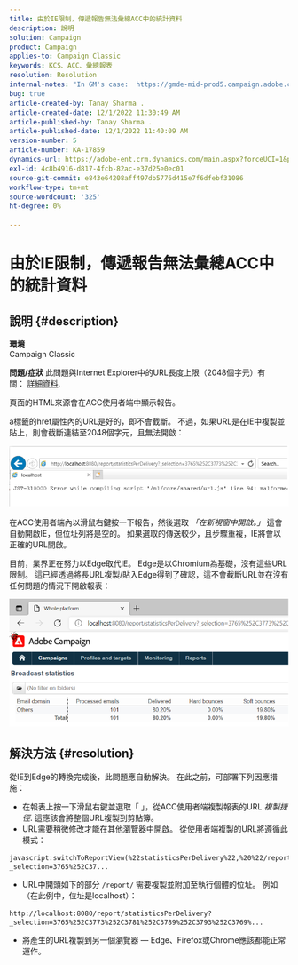 ```yaml
---
title: 由於IE限制，傳遞報告無法彙總ACC中的統計資料
description: 說明
solution: Campaign
product: Campaign
applies-to: Campaign Classic
keywords: KCS、ACC、彙總報表
resolution: Resolution
internal-notes: "In GM's case:  https://gmde-mid-prod5.campaign.adobe.com//report/statisticsPerDelivery?_selection="
bug: true
article-created-by: Tanay Sharma .
article-created-date: 12/1/2022 11:30:49 AM
article-published-by: Tanay Sharma .
article-published-date: 12/1/2022 11:40:09 AM
version-number: 5
article-number: KA-17859
dynamics-url: https://adobe-ent.crm.dynamics.com/main.aspx?forceUCI=1&pagetype=entityrecord&etn=knowledgearticle&id=ac6a3199-6b71-ed11-9562-6045bd006239
exl-id: 4c8b4916-d817-4fcb-82ac-e37d25e0ec01
source-git-commit: e843e64208aff497db5776d415e7f6dfebf31086
workflow-type: tm+mt
source-wordcount: '325'
ht-degree: 0%

---
```


# 由於IE限制，傳遞報告無法彙總ACC中的統計資料

## 說明 {#description}

<b>環境</b><br>Campaign Classic<br>

<b>問題/症狀</b>
此問題與Internet Explorer中的URL長度上限（2048個字元）有關： [詳細資料](https://support.microsoft.com/en-us/topic/maximum-url-length-is-2-083-characters-in-internet-explorer-174e7c8a-6666-f4e0-6fd6-908b53c12246).

頁面的HTML來源會在ACC使用者端中顯示報告。

a標籤的href屬性內的URL是好的，即不會截斷。 不過，如果URL是在IE中複製並貼上，則會截斷連結至2048個字元，且無法開啟：

![](assets/___ae6a3199-6b71-ed11-9562-6045bd006239___.png)

在ACC使用者端內以滑鼠右鍵按一下報告，然後選取 *「在新視窗中開啟。」* 這會自動開啟IE，但位址列將是空的。 如果選取的傳送較少，且步驟重複，IE將會以正確的URL開啟。

目前，業界正在努力以Edge取代IE。 Edge是以Chromium為基礎，沒有這些URL限制。 這已經透過將長URL複製/貼入Edge得到了確認，這不會截斷URL並在沒有任何問題的情況下開啟報表：

![](assets/___b06a3199-6b71-ed11-9562-6045bd006239___.png)


## 解決方法 {#resolution}


從IE到Edge的轉換完成後，此問題應自動解決。 在此之前，可部署下列因應措施：

- 在報表上按一下滑鼠右鍵並選取「 」，從ACC使用者端複製報表的URL *複製捷徑*. 這應該會將整個URL複製到剪貼簿。
- URL需要稍微修改才能在其他瀏覽器中開啟。 從使用者端複製的URL將遵循此模式：



```
javascript:switchToReportView(%22statisticsPerDelivery%22,%20%22/report/statisticsPerDelivery?_selection=3765%252C37...
```


- URL中開頭如下的部分 `/report/` 需要複製並附加至執行個體的位址。 例如（在此例中，位址是localhost）：



```
http://localhost:8080/report/statisticsPerDelivery?_selection=3765%252C3773%252C3781%252C3789%252C3793%252C3769%...
```


- 將產生的URL複製到另一個瀏覽器 — Edge、Firefox或Chrome應該都能正常運作。
